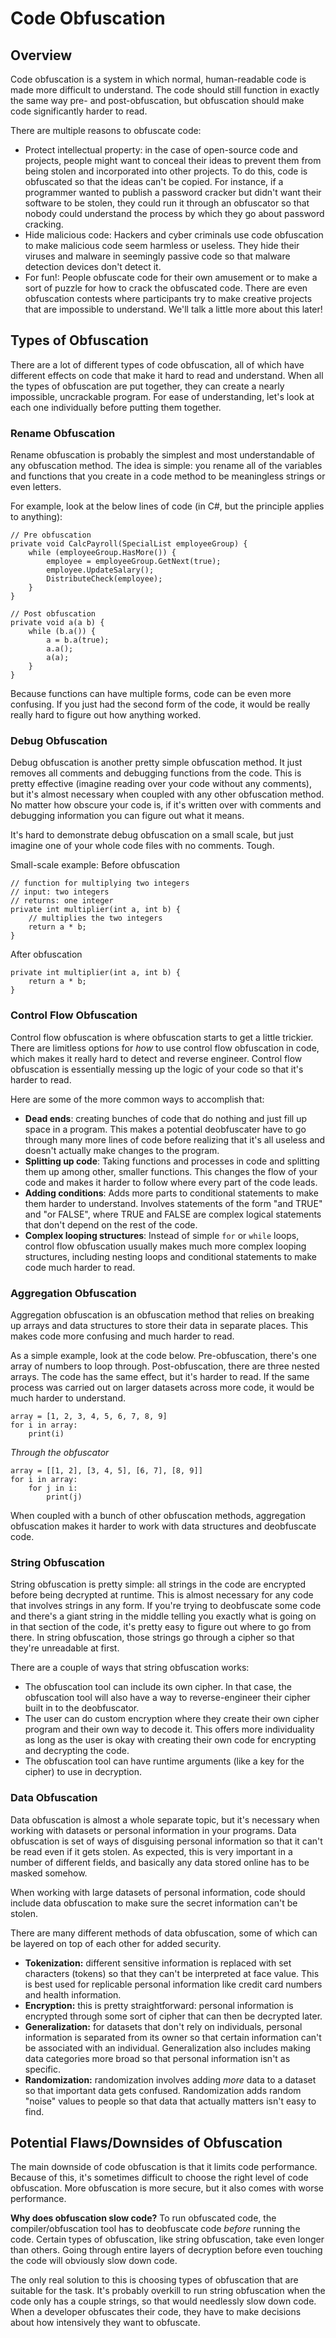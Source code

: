 # Code Obfuscation

## Overview
Code obfuscation is a system in which normal, human-readable code is made more difficult to understand. The code should still function in exactly the same way pre- and post-obfuscation, but obfuscation should make code significantly harder to read.

There are multiple reasons to obfuscate code:
- Protect intellectual property: in the case of open-source code and projects, people might want to conceal their ideas to prevent them from being stolen and incorporated into other projects. To do this, code is obfuscated so that the ideas can't be copied. For instance, if a programmer wanted to publish a password cracker but didn't want their software to be stolen, they could run it through an obfuscator so that nobody could understand the process by which they go about password cracking.
- Hide malicious code: Hackers and cyber criminals use code obfuscation to make malicious code seem harmless or useless. They hide their viruses and malware in seemingly passive code so that malware detection devices don't detect it.
- For fun!: People obfuscate code for their own amusement or to make a sort of puzzle for how to crack the obfuscated code. There are even obfuscation contests where participants try to make creative projects that are impossible to understand. We'll talk a little more about this later!

## Types of Obfuscation
There are a lot of different types of code obfuscation, all of which have different effects on code that make it hard to read and understand. When all the types of obfuscation are put together, they can create a nearly impossible, uncrackable program. For ease of understanding, let's look at each one individually before putting them together.

### Rename Obfuscation
Rename obfuscation is probably the simplest and most understandable of any obfuscation method. The idea is simple: you rename all of the variables and functions that you create in a code method to be meaningless strings or even letters.

For example, look at the below lines of code (in C#, but the principle applies to anything):
```
// Pre obfuscation
private void CalcPayroll(SpecialList employeeGroup) {
    while (employeeGroup.HasMore()) {
        employee = employeeGroup.GetNext(true);
        employee.UpdateSalary();
        DistributeCheck(employee);
    }
}

// Post obfuscation
private void a(a b) {
    while (b.a()) {
        a = b.a(true);
        a.a();
        a(a);
    }
}
```
Because functions can have multiple forms, code can be even more confusing. If you just had the second form of the code, it would be really really hard to figure out how anything worked.

### Debug Obfuscation
Debug obfuscation is another pretty simple obfuscation method. It just removes all comments and debugging functions from the code. This is pretty effective (imagine reading over your code without any comments), but it's almost necessary when coupled with any other obfuscation method. No matter how obscure your code is, if it's written over with comments and debugging information you can figure out what it means.

It's hard to demonstrate debug obfuscation on a small scale, but just imagine one of your whole code files with no comments. Tough.

Small-scale example:
Before obfuscation
```
// function for multiplying two integers
// input: two integers
// returns: one integer
private int multiplier(int a, int b) {
    // multiplies the two integers
    return a * b;
}
```

After obfuscation
```
private int multiplier(int a, int b) {
    return a * b;
}
```

### Control Flow Obfuscation
Control flow obfuscation is where obfuscation starts to get a little trickier. There are limitless options for *how* to use control flow obfuscation in code, which makes it really hard to detect and reverse engineer. Control flow obfuscation is essentially messing up the logic of your code so that it's harder to read.

Here are some of the more common ways to accomplish that:
- **Dead ends**: creating bunches of code that do nothing and just fill up space in a program. This makes a potential deobfuscater have to go through many more lines of code before realizing that it's all useless and doesn't actually make changes to the program.
- **Splitting up code**: Taking functions and processes in code and splitting them up among other, smaller functions. This changes the flow of your code and makes it harder to follow where every part of the code leads.
- **Adding conditions**: Adds more parts to conditional statements to make them harder to understand. Involves statements of the form "and TRUE" and "or FALSE", where TRUE and FALSE are complex logical statements that don't depend on the rest of the code.
- **Complex looping structures**: Instead of simple `for` or `while` loops, control flow obfuscation usually makes much more complex looping structures, including nesting loops and conditional statements to make code much harder to read.

### Aggregation Obfuscation
Aggregation obfuscation is an obfuscation method that relies on breaking up arrays and data structures to store their data in separate places. This makes code more confusing and much harder to read.

As a simple example, look at the code below. Pre-obfuscation, there's one array of numbers to loop through. Post-obfuscation, there are three nested arrays. The code has the same effect, but it's harder to read. If the same process was carried out on larger datasets across more code, it would be much harder to understand.
```
array = [1, 2, 3, 4, 5, 6, 7, 8, 9]
for i in array:
    print(i)
```

*Through the obfuscator*

```
array = [[1, 2], [3, 4, 5], [6, 7], [8, 9]]
for i in array:
    for j in i:
        print(j)
```

When coupled with a bunch of other obfuscation methods, aggregation obfuscation makes it harder to work with data structures and deobfuscate code.

### String Obfuscation
String obfuscation is pretty simple: all strings in the code are encrypted before being decrypted at runtime. This is almost necessary for any code that involves strings in any form. If you're trying to deobfuscate some code and there's a giant string in the middle telling you exactly what is going on in that section of the code, it's pretty easy to figure out where to go from there. In string obfuscation, those strings go through a cipher so that they're unreadable at first.

There are a couple of ways that string obfuscation works:
- The obfuscation tool can include its own cipher. In that case, the obfuscation tool will also have a way to reverse-engineer their cipher built in to the deobfuscator.
- The user can do custom encryption where they create their own cipher program and their own way to decode it. This offers more individuality as long as the user is okay with creating their own code for encrypting and decrypting the code.
- The obfuscation tool can have runtime arguments (like a key for the cipher) to use in decryption.

### Data Obfuscation
Data obfuscation is almost a whole separate topic, but it's necessary when working with datasets or personal information in your programs. Data obfuscation is set of ways of disguising personal information so that it can't be read even if it gets stolen. As expected, this is very important in a number of different fields, and basically any data stored online has to be masked somehow.

When working with large datasets of personal information, code should include data obfuscation to make sure the secret information can't be stolen.

There are many different methods of data obfuscation, some of which can be layered on top of each other for added security.
- **Tokenization:** different sensitive information is replaced with set characters (tokens) so that they can't be interpreted at face value. This is best used for replicable personal information like credit card numbers and health information.
- **Encryption:** this is pretty straightforward: personal information is encrypted through some sort of cipher that can then be decrypted later.
- **Generalization:** for datasets that don't rely on individuals, personal information is separated from its owner so that certain information can't be associated with an individual. Generalization also includes making data categories more broad so that personal information isn't as specific.
- **Randomization:** randomization involves adding *more* data to a dataset so that important data gets confused. Randomization adds random "noise" values to people so that data that actually matters isn't easy to find.

## Potential Flaws/Downsides of Obfuscation
The main downside of code obfuscation is that it limits code performance. Because of this, it's sometimes difficult to choose the right level of code obfuscation. More obfuscation is more secure, but it also comes with worse performance.

**Why does obfuscation slow code?**
To run obfuscated code, the compiler/obfuscation tool has to deobfuscate code *before* running the code. Certain types of obfuscation, like string obfuscation, take even longer than others. Going through entire layers of decryption before even touching the code will obviously slow down code.

The only real solution to this is choosing types of obfuscation that are suitable for the task. It's probably overkill to run string obfuscation when the code only has a couple strings, so that would needlessly slow down code. When a developer obfuscates their code, they have to make decisions about how intensively they want to obfuscate.

